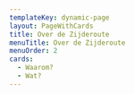 ```yaml
---
templateKey: dynamic-page
layout: PageWithCards
title: Over de Zijderoute
menuTitle: Over de Zijderoute
menuOrder: 2
cards:
  - Waarom?
  - Wat?
---
```

